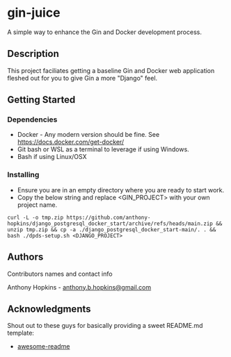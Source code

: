 # gin-juice

A simple way to enhance the Gin and Docker development process. 

## Description

This project faciliates getting a baseline Gin and Docker web application fleshed out for you to give Gin a more "Django" feel.

## Getting Started

### Dependencies

* Docker - Any modern version should be fine. See 
https://docs.docker.com/get-docker/
* Git bash or WSL as a terminal to leverage if using Windows. 
* Bash if using Linux/OSX

### Installing
* Ensure you are in an empty directory where you are ready to start work.
* Copy the below string and replace <GIN_PROJECT> with your own project name.
```
curl -L -o tmp.zip https://github.com/anthony-hopkins/django_postgresql_docker_start/archive/refs/heads/main.zip && unzip tmp.zip && cp -a ./django_postgresql_docker_start-main/. . && bash ./dpds-setup.sh <DJANGO_PROJECT>
```

## Authors

Contributors names and contact info

Anthony Hopkins - anthony.b.hopkins@gmail.com

## Acknowledgments

Shout out to these guys for basically providing a sweet README.md template:
* [awesome-readme](https://github.com/matiassingers/awesome-readme)
